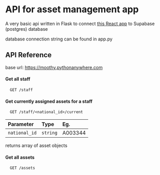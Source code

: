 
# API for asset management app
A very basic api written in Flask to connect [this React app](https://github.com/Mootss/asset-management) to Supabase (postgres) database

database connection string can be found in app.py

## API Reference

base url: https://moothy.pythonanywhere.com

#### Get all staff

```http
  GET /staff
```


#### Get currently assigned assets for a staff

```http
  GET /staff/<national_id>/current
```

| Parameter | Type     |Eg.|
| :-------- | :------- | :---|
| `national_id`      | `string` | A003344|

returns array of asset objects


#### Get all assets

```http
  GET /assets
```